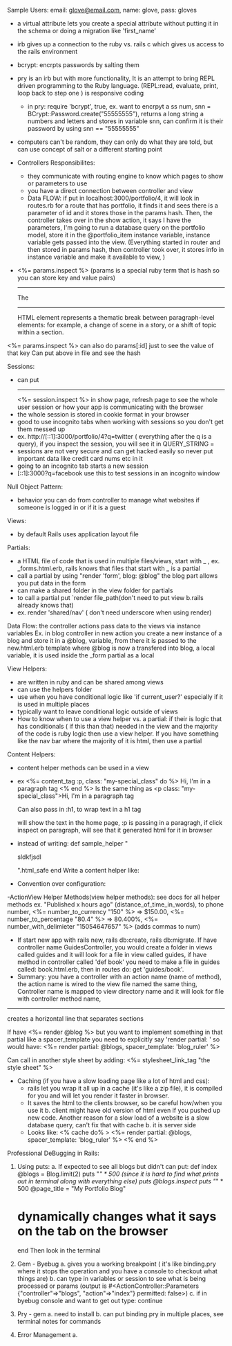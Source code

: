 Sample Users: email: glove@email.com, name: glove, pass: gloves


- a virtual attribute lets you create a special attribute without putting it in the schema or doing a migration like 'first_name'
- irb gives up a connection to the ruby vs. rails c which gives us access to the rails environment
- bcrypt: encrpts passwords by salting them
- pry is an irb but with more functionality, It is an attempt to bring REPL driven programming to the Ruby language. (REPL:read, evaluate, print, loop back to step one ) is responsive coding
  - in pry: require 'bcrypt', true, ex. want to encrpyt a ss num, snn = BCrypt::Password.create("55555555"), returns a long string a numbers and letters and stores in variable snn, can confirm it is their password by using snn == "55555555"

- computers can't be random, they can only do what they are told, but can use concept of salt or a different starting point

- Controllers Responsibilites:
  - they communicate with routing engine to know which pages to show or parameters to use
  - you have a direct connection between controller and view
  - Data FLOW: if put in localhost:3000/portfolio/4, it will look in routes.rb for a route that has portfolio, it finds it and sees there is a parameter of id and it stores those in the params hash. Then, the controller takes over in the show action, it says I have the parameters, I'm going to run a database query on the portfolio model, store it in the @portfolio_item instance variable, instance variable gets passed into the view. (Everything started in router and then stored in params hash, then controller took over, it stores info in instance variable and make it available to view,    )

- <%= params.inspect %> (params is a special ruby term that is hash so you can store key and value pairs)
  <hr>
  The <hr> HTML element represents a thematic break between paragraph-level elements: for example, a change of scene in a story, or a shift of topic within a section.

<%= params.inspect %> can also do params[:id] just to see the value of that key
Can put above in file and see the hash

Sessions:
  - can put <hr> <%= session.inspect %> in show page, refresh page to see the whole user session or how your app is communicating with the browser
  - the whole session is stored in cookie format in your browser
  - good to use incognito tabs when working with sessions so you don't get them messed up
  - ex. http://[::1]:3000/portfolio/4?q=twitter ( everything after the q is a query), if you inspect the session, you will see it in QUERY_STRING =
  - sessions are not very secure and can get hacked easily so never put important data like credit card nums etc in it
  - going to an incognito tab starts a new session
  - [::1]:3000?q=facebook  use this to test sessions in an incognito window

Null Object Pattern:
- behavior you can do from controller to manage what websites if someone is logged in or if it is a guest

Views:
- by default Rails uses application layout file

Partials:
- a HTML file of code that is used in multiple files/views, start with _ , ex. _forms.html.erb, rails knows that files that start with _ is a partial
- call a partial by using "render 'form', blog: @blog" the blog part allows you put data in the form
- can make a shared folder in the view folder for partials
- to call a partial put `render file_path(don't need to put view b.rails already knows that)
- ex. render 'shared/nav' ( don't need underscore when using render)


Data Flow: the controller actions pass data to the views via instance variables
Ex. in blog controller in new action you create a new instance of a blog and store it in a @blog, variable, from there it is passed to the new.html.erb template where @blog is now a transfered into blog,
a local variable, it is used inside the _form partial as a local

View Helpers:
- are written in ruby and can be shared among views
- can use the helpers folder
- use when you have conditional logic like 'if current_user?' especially if it is used in multiple places
- typically want to leave conditional logic outside of views
- How to know when to use a view helper vs. a partial: if their is logic that has conditionals ( if this than that) needed in the view and the majority of the
code is ruby logic then use a view helper. If you have something like the nav bar where the majority of it is html, then use a partial

Content Helpers:
-  content helper methods can be used in a view
- ex <%= content_tag :p, class: "my-special_class" do %>
        Hi, I'm in a paragraph tag
    <% end %>
    Is the same thing as <p class: "my-special_class">Hi, I'm in a paragraph tag</p>
    Can also pass in :h1, to wrap text in a h1 tag

    will show the text in the home page, :p is passing in a paragragh, if click inspect on paragraph, will see that it generated html for it in browser

- instead of writing:
def sample_helper
  "<p>sldkfjsdl</p>".html_safe
end
Write a content helper like:

- Convention over configuration:

-ActionView Helper Methods(view helper methods):  see docs for all helper methods
  ex. "Published x hours ago" (distance_of_time_in_words), to phone number, <%= number_to_currency "150" %> => $150.00,
  <%= number_to_percentage "80.4" %> => 80.400%, <%= number_with_delimieter "15054647657" %> (adds commas
  to num)
  - If start new app with rails new, rails db:create, rails db:migrate. If have controller name GuidesController, you would create a folder in views called guides and it
  will look for a file in view called guides, if have method in controller called 'def book' you need to
  make a file in guides called: book.html.erb, then in routes do: get 'guides/book'.
  - Summary: you have a controller with an action name (name of method), the action name is wired to the
  view file named the same thing, Controller name is mapped to view directory name and it will look for file with controller method name,

  <hr> creates a horizontal line that separates sections

  If have <%= render @blog %> but you want to implement something in that partial like a spacer_template
  you need to explicitly say 'render partial: ' so would have: <%= render partial: @blogs, spacer_template: 'blog_ruler' %>

  Can call in another style sheet by adding: <%= stylesheet_link_tag "the style sheet" %>

  - Caching (if you have a slow loading page like a lot of html and css):
    - rails let you wrap it all up in a cache (it's like a zip file), it is compiled for you and will
    let you render it faster in browser.
    - It saves the html to the clients browser, so be careful how/when you use it b. client might have old version of html even if you pushed up new code. Another reason for a slow load of a website is a
    slow database query, can't fix that with cache b. it is server side
    - Looks like:
    <% cache do% >
      <%= render partial: @blogs, spacer_template: 'blog_ruler' %>
    <% end %>

Professional DeBugging in Rails:
1. Using puts:
  a. If expected to see all blogs but didn't can put:
    def index
      @blogs = Blog.limit(2)
      puts "*" * 500 (since it is hard to find what prints out in terminal along with everything else)
      puts @blogs.inspect
      puts "*" * 500
      @page_title = "My Portfolio Blog"
      # dynamically changes what it says on the tab on the browser
    end
    Then look in the terminal

2. Gem - Byebug
  a. gives you a working breakpoint ( it's like binding.pry where it stops the operation and you have a console to checkout what things are)
  b. can type in variables or session to see what is being processed or params (output is #<ActionController::Parameters {"controller"=>"blogs", "action"=>"index"} permitted: false>)
  c. if in byebug console and want to get out type: continue

3. Pry - gem
  a. need to install
  b. can put binding.pry in multiple places, see terminal notes for commands

4. Error Management
  a. 
